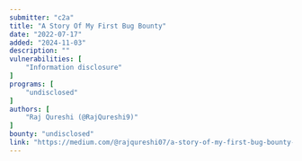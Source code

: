 ```yaml
---
submitter: "c2a"
title: "A Story Of My First Bug Bounty"
date: "2022-07-17"
added: "2024-11-03"
description: ""
vulnerabilities: [
    "Information disclosure"
]
programs: [
    "undisclosed"
]
authors: [
    "Raj Qureshi (@RajQureshi9)"
]
bounty: "undisclosed"
link: "https://medium.com/@rajqureshi07/a-story-of-my-first-bug-bounty-dda320db78d9"
---
```




